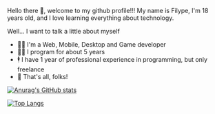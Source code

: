 Hello there 👋, welcome to my github profile!!! My name is Filype, I'm 18 years old, and I love learning everything about technology.

Well... I want to talk a little about myself

- 👩‍🔬 I'm a Web, Mobile, Desktop and Game developer
- 👩‍💻 I program for about 5 years
- 🕴 I have 1 year of professional experience in programming, but only freelance
- 🐖 That's all, folks!

[![Anurag's GitHub stats](https://github-readme-stats.vercel.app/api?username=suziziziz)](https://github.com/anuraghazra/github-readme-stats)

[![Top Langs](https://github-readme-stats.vercel.app/api/top-langs/?username=anuraghazra)](https://github.com/anuraghazra/github-readme-stats)
